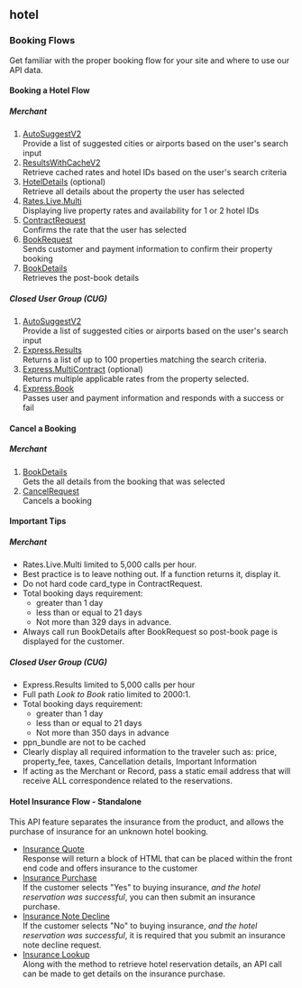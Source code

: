 ## hotel

### Booking Flows

Get familiar with the proper booking flow for your site and where to use our API data.

#### Booking a Hotel Flow

##### Merchant 

1. [AutoSuggestV2](#docs)  
Provide a list of suggested cities or airports based on the user's search input
2. [ResultsWithCacheV2](#docs)  
Retrieve cached rates and hotel IDs based on the user's search criteria
3. [HotelDetails](#docs) (optional)  
Retrieve all details about the property the user has selected
4. [Rates.Live.Multi](#docs)  
Displaying live property rates and availability for 1 or 2 hotel IDs
5. [ContractRequest](#docs)  
Confirms the rate that the user has selected
6. [BookRequest](#docs)  
Sends customer and payment information to confirm their property booking
7. [BookDetails](#docs)  
Retrieves the post-book details

##### Closed User Group (CUG)

1. [AutoSuggestV2](#docs)  
Provide a list of suggested cities or airports based on the user's search input
2. [Express.Results](#docs)  
Returns a list of up to 100 properties matching the search criteria.
3. [Express.MultiContract](#docs) (optional)  
Returns multiple applicable rates from the property selected.
4. [Express.Book](#docs)  
Passes user and payment information and responds with a success or fail

#### Cancel a Booking

##### Merchant

1. [BookDetails](#docs)  
Gets the all details from the booking that was selected
2. [CancelRequest](#docs)  
Cancels a booking

#### Important Tips

##### Merchant

- Rates.Live.Multi limited to 5,000 calls per hour.
- Best practice is to leave nothing out. If a function returns it, display it.
- Do not hard code card_type in ContractRequest.
- Total booking days requirement:
    - greater than 1 day
    - less than or equal to 21 days
    - Not more than 329 days in advance.
- Always call run BookDetails after BookRequest so post-book page is displayed for the customer.

##### Closed User Group (CUG)

- Express.Results limited to 5,000 calls per hour
- Full path *Look to Book* ratio limited to 2000:1.
- Total booking days requirement: 
    - greater than 1 day
    - less than or equal to 21 days 
    - Not more than 350 days in advance
- ppn_bundle are not to be cached 
- Clearly display all required information to the traveler such as: price, property_fee, taxes, Cancellation details, Important Information
- If acting as the Merchant or Record, pass a static email address that will receive ALL correspondence related to the reservations.

#### Hotel Insurance Flow - Standalone

This API feature separates the insurance from the product, and allows the purchase of insurance for an unknown hotel booking.

- [Insurance Quote](#docs)  
Response will return a block of HTML that can be placed within the front end code and offers insurance to the customer
- [Insurance Purchase](#docs)  
If the customer selects "Yes" to buying insurance, *and the hotel reservation was successful*, you can then submit an insurance purchase.
- [Insurance Note Decline](#docs)  
If the customer selects "No" to buying insurance, *and the hotel reservation was successful*, it is required that you submit an insurance note decline request.
- [Insurance Lookup](#docs)  
Along with the method to retrieve hotel reservation details, an API call can be made to get details on the insurance purchase.




